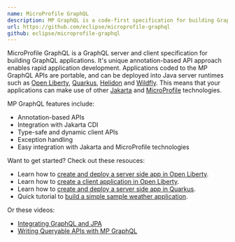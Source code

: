 ```yaml
---
name: MicroProfile GraphQL
description: MP GraphQL is a code-first specification for building GraphQL applications. It uses annotations and design patterns similar to JAX-RS to enable rapid development.
url: https://github.com/eclipse/microprofile-graphql
github: eclipse/microprofile-graphql
---
```


MicroProfile GraphQL is a GraphQL server and client specification for building GraphQL applications. It's unique 
annotation-based API approach enables rapid application development.  Applications coded to the MP GraphQL APIs are
portable, and can be deployed into Java server runtimes such as [Open Liberty](https://openliberty.io/), 
[Quarkus](https://quarkus.io/), [Helidon](https://helidon.io/) and [Wildfly](https://www.wildfly.org/). This means that
your applications can make use of other [Jakarta](https://jakarta.ee/) and [MicroProfile](https://microprofile.io/)
technologies.

MP GraphQL features include:

* Annotation-based APIs
* Integration with Jakarta CDI
* Type-safe and dynamic client APIs
* Exception handling
* Easy integration with Jakarta and MicroProfile technologies

Want to get started? Check out these resouces:

* Learn how to [create and deploy a server side app in Open Liberty](https://openliberty.io/guides/microprofile-graphql.html).
* Learn how to [create a client application in Open Liberty](https://openliberty.io/guides/graphql-client.html).
* Learn how to [create and deploy a server side app in Quarkus](https://quarkus.io/guides/smallrye-graphql).
* Quick tutorial to [build a simple sample weather application](https://dzone.com/articles/have-it-your-way-with-microprofile-graphql).

Or these videos:

* [Integrating GraphQL and JPA](https://www.youtube.com/watch?v=RzrkjuA3LvU)
* [Writing Queryable APIs with MP GraphQL](https://www.youtube.com/watch?v=OOnpUeblVPM)

